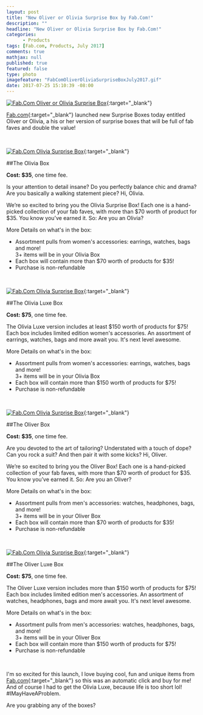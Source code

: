 ```yaml
---
layout: post
title: "New Oliver or Olivia Surprise Box by Fab.Com!"
description: ""
headline: "New Oliver or Olivia Surprise Box by Fab.Com!"
categories: 
      - Products
tags: [Fab.com, Products, July 2017]
comments: true
mathjax: null
published: true
featured: false
type: photo
imagefeature: "FabComOliverOliviaSurpriseBoxJuly2017.gif"
date: 2017-07-25 15:10:39 -08:00
---
```


<p></p>

[![Fab.Com Oliver or Olivia Surprise Box](http://whatsupmailbox.com/images/FabComOliverOliviaSurpriseBoxJuly2017.gif)](http://fab.7eer.net/c/164125/157069/2942){:target="_blank"}

[Fab.com](http://fab.7eer.net/c/164125/157069/2942){:target="_blank"} launched new Surprise Boxes today entitled Oliver or Olivia, a his or her version of surprise boxes that will be full of fab faves and double the value!

<br>

[![Fab.Com Olivia Surprise Box](http://whatsupmailbox.com/images/FabComOliviaSurpriseBoxJuly2017.jpeg)](http://fab.7eer.net/c/164125/157069/2942){:target="_blank"}

##The Olivia Box

**Cost: $35**, one time fee.

Is your attention to detail insane? Do you perfectly balance chic and drama? Are you basically a walking statement piece? Hi, Olivia. 

We’re so excited to bring you the Olivia Surprise Box! Each one is a hand-picked collection of your fab faves, with more than $70 worth of product for $35. You know you’ve earned it. So: Are you an Olivia?

More Details on what's in the box:
<ul>
<li>Assortment pulls from women's accessories: earrings, watches, bags and more!</li>
</li>3+ items will be in your Olivia Box</li>
<li>Each box will contain more than $70 worth of products for $35!</li>
<li>Purchase is non-refundable</li>
</ul>

<br>

[![Fab.Com Olivia Surprise Box](http://whatsupmailbox.com/images/FabComOliviaLuxeSurpriseBoxJuly2017.jpeg)](http://fab.7eer.net/c/164125/157069/2942){:target="_blank"}

##The Olivia Luxe Box

**Cost: $75**, one time fee.

The Olivia Luxe version includes at least $150 worth of products for $75! Each box includes limited edition women's accessories. An assortment of earrings, watches, bags and more await you. It's next level awesome. 

More Details on what's in the box:
<ul>
<li>Assortment pulls from women's accessories: earrings, watches, bags and more!</li>
</li>3+ items will be in your Olivia Box</li>
<li>Each box will contain more than $150 worth of products for $75!</li>
<li>Purchase is non-refundable</li>
</ul>

<br>

[![Fab.Com Olivia Surprise Box](http://whatsupmailbox.com/images/FabComOliverSurpriseBoxJuly2017.jpeg)](http://fab.7eer.net/c/164125/157069/2942){:target="_blank"}

##The Oliver Box

**Cost: $35**, one time fee.

Are you devoted to the art of tailoring? Understated with a touch of dope? Can you rock a suit? And then pair it with some kicks? Hi, Oliver. 

We’re so excited to bring you the Oliver Box! Each one is a hand-picked collection of your fab faves, with more than $70 worth of product for $35. You know you’ve earned it. So: Are you an Oliver?

More Details on what's in the box:
<ul>
<li>Assortment pulls from men's accessories: watches, headphones, bags, and more!</li>
</li>3+ items will be in your Oliver Box</li>
<li>Each box will contain more than $70 worth of products for $35!</li>
<li>Purchase is non-refundable</li>
</ul>

<br>

[![Fab.Com Olivia Surprise Box](http://whatsupmailbox.com/images/FabComOliverLuxeSurpriseBoxJuly2017.jpeg)](http://fab.7eer.net/c/164125/157069/2942){:target="_blank"}

##The Oliver Luxe Box

**Cost: $75**, one time fee.

The Oliver Luxe version includes more than $150 worth of products for $75! Each box includes limited edition men's accessories. An assortment of watches, headphones, bags and more await you. It's next level awesome.

More Details on what's in the box:
<ul>
<li>Assortment pulls from men's accessories: watches, headphones, bags, and more!</li>
</li>3+ items will be in your Oliver Box</li>
<li>Each box will contain more than $150 worth of products for $75!</li>
<li>Purchase is non-refundable</li>
</ul>

<br>

<i class="icon-exclamation-sign"></i> I'm so excited for this launch, I love buying cool, fun and unique items from [Fab.com](http://fab.7eer.net/c/164125/157069/2942){:target="_blank"} so this was an automatic click and buy for me! And of course I had to get the Olivia Luxe, because life is too short lol! #IMayHaveAProblem. 

Are you grabbing any of the boxes?